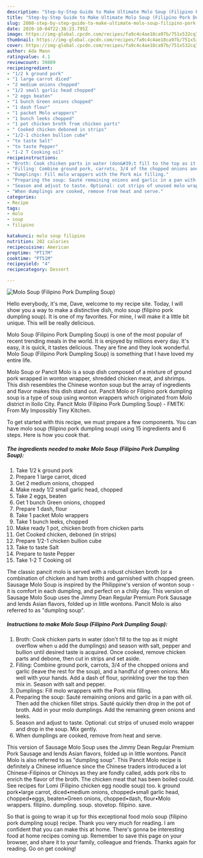 ```yaml
---
description: "Step-by-Step Guide to Make Ultimate Molo Soup (Filipino Pork Dumpling Soup)"
title: "Step-by-Step Guide to Make Ultimate Molo Soup (Filipino Pork Dumpling Soup)"
slug: 2808-step-by-step-guide-to-make-ultimate-molo-soup-filipino-pork-dumpling-soup
date: 2020-10-04T22:38:23.795Z
image: https://img-global.cpcdn.com/recipes/fa9c4c4ae18ca97b/751x532cq70/molo-soup-filipino-pork-dumpling-soup-recipe-main-photo.jpg
thumbnail: https://img-global.cpcdn.com/recipes/fa9c4c4ae18ca97b/751x532cq70/molo-soup-filipino-pork-dumpling-soup-recipe-main-photo.jpg
cover: https://img-global.cpcdn.com/recipes/fa9c4c4ae18ca97b/751x532cq70/molo-soup-filipino-pork-dumpling-soup-recipe-main-photo.jpg
author: Ada Mann
ratingvalue: 4.1
reviewcount: 39809
recipeingredient:
- "1/2 k ground pork"
- "1 large carrot diced"
- "2 medium onions chopped"
- "1/2 small garlic head chopped"
- "2 eggs beaten"
- "1 bunch Green onions chopped"
- "1 dash flour"
- "1 packet Molo wrappers"
- "1 bunch leeks chopped"
- "1 pot chicken broth from chicken parts"
- " Cooked chicken deboned in strips"
- "1/2-1 chicken bullion cube"
- "to taste Salt"
- "to taste Pepper"
- "1-2 T Cooking oil"
recipeinstructions:
- "Broth: Cook chicken parts in water (don&#39;t fill to the top as it might overflow when u add the dumplings) and season with salt, pepper and bullion until desired taste is acquired. Once cooked, remove chicken parts and debone, then cut in strips and set aside."
- "Filling: Combine ground pork, carrots, 3/4 of the chopped onions and garlic (leave the rest for the soup), and a handful of green onions. Mix well with your hands. Add a dash of flour, sprinkling over the top then mix in. Season with salt and pepper."
- "Dumplings: Fill molo wrappers with the Pork mix filling."
- "Preparing the soup: Sauté remaining onions and garlic in a pan with oil. Then add the chicken fillet strips. Sauté quickly then drop in the pot of broth. Add in your molo dumplings. Add the remaining green onions and leeks."
- "Season and adjust to taste. Optional: cut strips of unused molo wrapper and drop in the soup. Mix gently."
- "When dumplings are cooked, remove from heat and serve."
categories:
- Recipe
tags:
- molo
- soup
- filipino

katakunci: molo soup filipino 
nutrition: 202 calories
recipecuisine: American
preptime: "PT17M"
cooktime: "PT51M"
recipeyield: "4"
recipecategory: Dessert

---
```



![Molo Soup (Filipino Pork Dumpling Soup)](https://img-global.cpcdn.com/recipes/fa9c4c4ae18ca97b/751x532cq70/molo-soup-filipino-pork-dumpling-soup-recipe-main-photo.jpg)

Hello everybody, it's me, Dave, welcome to my recipe site. Today, I will show you a way to make a distinctive dish, molo soup (filipino pork dumpling soup). It is one of my favorites. For mine, I will make it a little bit unique. This will be really delicious.

Molo Soup (Filipino Pork Dumpling Soup) is one of the most popular of recent trending meals in the world. It is enjoyed by millions every day. It's easy, it is quick, it tastes delicious. They are fine and they look wonderful. Molo Soup (Filipino Pork Dumpling Soup) is something that I have loved my entire life.

Molo Soup or Pancit Molo is a soup dish composed of a mixture of ground pork wrapped in wonton wrapper, shredded chicken meat, and shrimps. This dish resembles the Chinese wonton soup but the array of ingredients and flavor makes this dish stand out. Pancit Molo or Filipino pork dumpling soup is a type of soup using wonton wrappers which originated from Molo district in Iloilo City. Pancit Molo (Filipino Pork Dumpling Soup) - FMITK: From My Impossibly Tiny Kitchen.


To get started with this recipe, we must prepare a few components. You can have molo soup (filipino pork dumpling soup) using 15 ingredients and 6 steps. Here is how you cook that.

<!--inarticleads1-->

##### The ingredients needed to make Molo Soup (Filipino Pork Dumpling Soup):

1. Take 1/2 k ground pork
1. Prepare 1 large carrot, diced
1. Get 2 medium onions, chopped
1. Make ready 1/2 small garlic head, chopped
1. Take 2 eggs, beaten
1. Get 1 bunch Green onions, chopped
1. Prepare 1 dash, flour
1. Take 1 packet Molo wrappers
1. Take 1 bunch leeks, chopped
1. Make ready 1 pot, chicken broth from chicken parts
1. Get  Cooked chicken, deboned (in strips)
1. Prepare 1/2-1 chicken bullion cube
1. Take to taste Salt
1. Prepare to taste Pepper
1. Take 1-2 T Cooking oil


The classic pancit molo is served with a robust chicken broth (or a combination of chicken and ham broth) and garnished with chopped green. Sausage Molo Soup is inspired by the Philippine&#39;s version of wonton soup - it is comfort in each dumpling, and perfect on a chilly day. This version of Sausage Molo Soup uses the Jimmy Dean Regular Premium Pork Sausage and lends Asian flavors, folded up in little wontons. Pancit Molo is also referred to as &#34;dumpling soup&#34;. 

<!--inarticleads2-->

##### Instructions to make Molo Soup (Filipino Pork Dumpling Soup):

1. Broth: Cook chicken parts in water (don&#39;t fill to the top as it might overflow when u add the dumplings) and season with salt, pepper and bullion until desired taste is acquired. Once cooked, remove chicken parts and debone, then cut in strips and set aside.
1. Filling: Combine ground pork, carrots, 3/4 of the chopped onions and garlic (leave the rest for the soup), and a handful of green onions. Mix well with your hands. Add a dash of flour, sprinkling over the top then mix in. Season with salt and pepper.
1. Dumplings: Fill molo wrappers with the Pork mix filling.
1. Preparing the soup: Sauté remaining onions and garlic in a pan with oil. Then add the chicken fillet strips. Sauté quickly then drop in the pot of broth. Add in your molo dumplings. Add the remaining green onions and leeks.
1. Season and adjust to taste. Optional: cut strips of unused molo wrapper and drop in the soup. Mix gently.
1. When dumplings are cooked, remove from heat and serve.


This version of Sausage Molo Soup uses the Jimmy Dean Regular Premium Pork Sausage and lends Asian flavors, folded up in little wontons. Pancit Molo is also referred to as &#34;dumpling soup&#34;. This Pancit Molo recipe is definitely a Chinese influence since the Chinese traders introduced a lot Chinese-Filipinos or Chinoys as they are fondly called, adds pork ribs to enrich the flavor of the broth. The chicken meat that has been boiled could. See recipes for Lomi (Filipino chicken egg noodle soup) too. k ground pork•large carrot, diced•medium onions, chopped•small garlic head, chopped•eggs, beaten•Green onions, chopped•dash, flour•Molo wrappers. filipino. dumpling. soup. stovetop. filipino. save. 

So that is going to wrap it up for this exceptional food molo soup (filipino pork dumpling soup) recipe. Thank you very much for reading. I am confident that you can make this at home. There's gonna be interesting food at home recipes coming up. Remember to save this page on your browser, and share it to your family, colleague and friends. Thanks again for reading. Go on get cooking!
